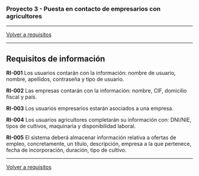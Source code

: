 ### Proyecto 3 - Puesta en contacto de empresarios con agricultores

---

[Volver a requisitos](./02-requirement.md)

---

## Requisitos de información

__RI-001__ Los usuarios contarán con la información: nombre de usuario, nombre, apellidos, contraseña y tipo de usuario.

__RI-002__ Las empresas contarán con la información: nombre, CIF, domicilio fiscal y país.

__RI-003__ Los usuarios empresarios estarán asociados a una empresa.

__RI-004__ Los usuarios agricultores completarán su información con: DNI/NIE, tipos de cultivos, maquinaria y disponibilidad laboral.

__RI-005__ El sistema deberá almacenar información relativa a ofertas de empleo, concretamente, un título, descripción, empresa a la que pertenece, fecha de incorporación, duración, tipo de cultivo.


---

[Volver a requisitos](./02-requirement.md)
